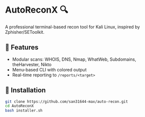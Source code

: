# AutoReconX 🔍

A professional terminal-based recon tool for Kali Linux, inspired by Zphisher/SEToolkit.

## 🧰 Features
- Modular scans: WHOIS, DNS, Nmap, WhatWeb, Subdomains, theHarvester, Nikto
- Menu-based CLI with colored output
- Real-time reporting to `/reports/<target>`

## 🚀 Installation
```bash
git clone https://github.com/san31644-max/auto-recon.git
cd AutoReconX
bash installer.sh
